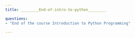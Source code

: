 ```yaml
---
title: ________End-of-intro-to-python________

questions:
- "End of the course Introduction to Python Programming"

---
```

